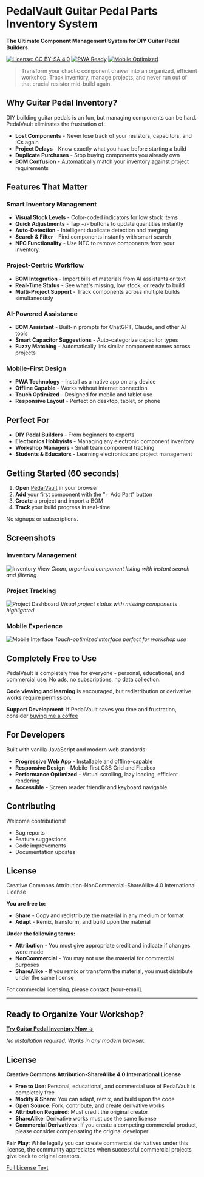 # PedalVault Guitar Pedal Parts Inventory System

**The Ultimate Component Management System for DIY Guitar Pedal Builders**

[![License: CC BY-SA 4.0](https://img.shields.io/badge/License-CC%20BY--NC%204.0-lightgrey.svg)](https://creativecommons.org/licenses/by-nc/4.0/)
[![PWA Ready](https://img.shields.io/badge/PWA-Ready-brightgreen.svg)](https://web.dev/progressive-web-apps/)
[![Mobile Optimized](https://img.shields.io/badge/Mobile-Optimized-blue.svg)](https://developers.google.com/web/fundamentals/design-and-ux/responsive/)

> Transform your chaotic component drawer into an organized, efficient workshop. Track inventory, manage projects, and never run out of that crucial resistor mid-build again.

## Why Guitar Pedal Inventory?

DIY building guitar pedals is an fun, but managing components can be hard. PedalVault eliminates the frustration of:

- **Lost Components** - Never lose track of your resistors, capacitors, and ICs again
- **Project Delays** - Know exactly what you have before starting a build
- **Duplicate Purchases** - Stop buying components you already own
- **BOM Confusion** - Automatically match your inventory against project requirements

## Features That Matter

### Smart Inventory Management
- **Visual Stock Levels** - Color-coded indicators for low stock items
- **Quick Adjustments** - Tap +/- buttons to update quantities instantly
- **Auto-Detection** - Intelligent duplicate detection and merging
- **Search & Filter** - Find components instantly with smart search
- **NFC Functionality** - Use NFC to remove components from your inventory.

### Project-Centric Workflow
- **BOM Integration** - Import bills of materials from AI assistants or text
- **Real-Time Status** - See what's missing, low stock, or ready to build
- **Multi-Project Support** - Track components across multiple builds simultaneously

### AI-Powered Assistance
- **BOM Assistant** - Built-in prompts for ChatGPT, Claude, and other AI tools
- **Smart Capacitor Suggestions** - Auto-categorize capacitor types
- **Fuzzy Matching** - Automatically link similar component names across projects

### Mobile-First Design
- **PWA Technology** - Install as a native app on any device
- **Offline Capable** - Works without internet connection
- **Touch Optimized** - Designed for mobile and tablet use
- **Responsive Layout** - Perfect on desktop, tablet, or phone

## Perfect For

- **DIY Pedal Builders** - From beginners to experts
- **Electronics Hobbyists** - Managing any electronic component inventory
- **Workshop Managers** - Small team component tracking
- **Students & Educators** - Learning electronics and project management


## Getting Started (60 seconds)

1. **Open** [PedalVault](https://www.pedalvault.app) in your browser
2. **Add** your first component with the "+ Add Part" button
3. **Create** a project and import a BOM
4. **Track** your build progress in real-time

No signups or subscriptions.

## Screenshots

### Inventory Management
![Inventory View](screenshots/inventory-view.png)
*Clean, organized component listing with instant search and filtering*

### Project Tracking  
![Project Dashboard](screenshots/project-view.png)
*Visual project status with missing components highlighted*

### Mobile Experience
![Mobile Interface](screenshots/mobile-view.png)
*Touch-optimized interface perfect for workshop use*

## Completely Free to Use

PedalVault is completely free for everyone - personal, educational, and commercial use. No ads, no subscriptions, no data collection.

**Code viewing and learning** is encouraged, but redistribution or derivative works require permission.

**Support Development**: If PedalVault saves you time and frustration, consider [buying me a coffee](https://buymeacoffee.com/yourhandle)

## For Developers

Built with vanilla JavaScript and modern web standards:

- **Progressive Web App** - Installable and offline-capable
- **Responsive Design** - Mobile-first CSS Grid and Flexbox
- **Performance Optimized** - Virtual scrolling, lazy loading, efficient rendering
- **Accessible** - Screen reader friendly and keyboard navigable

## Contributing

Welcome contributions!
- Bug reports
- Feature suggestions  
- Code improvements
- Documentation updates

## License

Creative Commons Attribution-NonCommercial-ShareAlike 4.0 International License

**You are free to:**
- **Share** - Copy and redistribute the material in any medium or format
- **Adapt** - Remix, transform, and build upon the material

**Under the following terms:**
- **Attribution** - You must give appropriate credit and indicate if changes were made
- **NonCommercial** - You may not use the material for commercial purposes
- **ShareAlike** - If you remix or transform the material, you must distribute under the same license

For commercial licensing, please contact [your-email].

---

## Ready to Organize Your Workshop?

**[Try Guitar Pedal Inventory Now →](https://www.pedalvault.app)**

*No installation required. Works in any modern browser.*

## License

**Creative Commons Attribution-ShareAlike 4.0 International License**

- **Free to Use**: Personal, educational, and commercial use of PedalVault is completely free
- **Modify & Share**: You can adapt, remix, and build upon the code
- **Open Source**: Fork, contribute, and create derivative works
- **Attribution Required**: Must credit the original creator
- **ShareAlike**: Derivative works must use the same license
- **Commercial Derivatives**: If you create a competing commercial product, please consider compensating the original developer

**Fair Play**: While legally you can create commercial derivatives under this license, the community appreciates when successful commercial projects give back to original creators.

[Full License Text](https://creativecommons.org/licenses/by-sa/4.0/)
